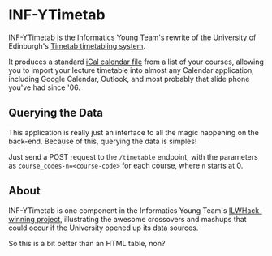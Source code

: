 INF-YTimetab
============

INF-YTimetab is the Informatics Young Team's rewrite of the University of
Edinburgh's [Timetab timetabling system](http://www.timetab.ed.ac.uk/).

It produces a standard
[iCal calendar file](http://en.wikipedia.org/wiki/Icalendar)
from a list of your courses, allowing you to import your
lecture timetable into almost any Calendar application, including Google
Calendar, Outlook, and most probably that slide phone you've had since '06.


Querying the Data
-----------------

This application is really just an interface to all the magic happening
on the back-end. Because of this, querying the data is simples!

Just send a POST request to the `/timetable` endpoint, with the parameters as `course_codes-n=<course-code>` for each course, where `n`
starts at 0.


About
-----

INF-YTimetab is one component in the Informatics Young Team's
[ILWHack-winning project](http://data.inf.ed.ac.uk/ilwhack/), illustrating
the awesome crossovers and mashups that could occur if the University opened
up its data sources.

So this is a bit better than an HTML table, non?
